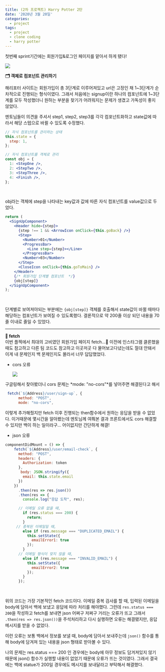 ```yaml
---
title: (2차 프로젝트) Harry Potter 2탄
date: '2020년 3월 20일'
categories:
  - project
tags:
  - project
  - clone coding
  - harry potter
---
```


첫번째 sprint기간에는 회원가입&로그인 페이지를 맡아서 하게 됐다!

![](https://images.velog.io/images/ppl8709/post/4e0d0f29-273e-404c-9309-2b1615c92f94/image.png)

**🗂 객체로 컴포넌트 관리하기**

해리포터 사이트는 회원가입이 총 3단계로 이루어져있고 url은 고정인 채 1~3단계가 순차적으로 진행되는 형식이였다. 그래서 처음에는 signup이란 하나의 컴포넌트에 1~3단계를 모두 작성했더니 원하는 부분을 찾기가 어려워지는 문제가 생겼고 가독성이 좋지 않았다.

멘토님들이 의견을 주셔서 step1, step2, step3를 각각 컴포넌트화하고 state값에 따라서 해당 스텝으로 바뀔 수 있도록 수정했다.

```jsx
// 자식 컴포넌트를 관리하는 상태
this.state = {
  step: 1,
};

// 자식 컴포넌트를 객체로 관리
const obj = {
  1: <StepOne />,
  2: <StepTwo />,
  3: <StepThree />,
  4: <Finish />,
};
```

</br>

obj라는 객체에 step을 나타내는 key값과 값에 따른 자식 컴포넌트를 value값으로 두었다.

```jsx
return (
  <SignUpComponent>
    <Header hide={step}>
      {step !== 1 && <ArrowIcon onClick={this.goBack} />}
      <Step>
        <Number>01</Number>
        <ProgressBar>
          <Line step={step}></Line>
        </ProgressBar>
        <Number>03</Number>
      </Step>
      <CloseIcon onClick={this.goToMain} />
    </Header>
    {/* 회원가입 단계별 컴포넌트  */}
    {obj[step]}
  </SignUpComponent>
);
```

</br>

단계별로 보여져야되는 부분에는 `{obj[step]}` 객체를 호출해서 state값이 바뀔 때마다 해당하는 컴포넌트가 보여질 수 있도록했다. 결론적으로 약 200줄 이상 되던 내용을 70줄 이내로 줄일 수 있었다.

---

**🤬 fetch**
</br>
이번 플젝에서 최대의 고비였던 회원가입 페이지 fetch...🤢
이전에 인스타그램 클론했을 때도 참고하고 다른 팀 코드도 참고하고 이곳저곳 다 물어보고다녔는데도 절대 안돼서 이게 내 문제인지 백 문제인지도 몰라서 너무 답답했었다.

- cors 오류
  </br>

  ![](https://images.velog.io/images/ppl8709/post/a1db9112-877a-4fef-bc08-2d92733bb56e/Cap%202018-01-28%2015-36-22-126.png)

구글링해서 찾아봤더니 cors 문제는 *mode: "no-cors"*를 넣어주면 해결된다고 해서

```jsx
 fetch(`${Address}/user/sign-up`, {
      method: "POST",
      mode: "no-cors",
```

이렇게 추가해줬지만 fetch 이후 진행되는 then함수에서 원하는 응답을 받을 수 없었다. 이거때문에 몇시간을 알아봤는데 멘토님께 여쭤본 결과 프론트에서도 cors 해결할 수 있지만 백이 하는 일이라구... 어이없지만 간단하게 해결!

- json 오류

```jsx
componentDidMount = () => {
    fetch(`${Address}/user/email-check`, {
      method: "POST",
      headers: {
        Authorization: token
      },
       body: JSON.stringify({
        email: this.state.email
      })
    })
      .then(res => res.json())
      .then(res => {
        console.log("응답 도착", res);

      // 이메일 오류 없을 때,
        if (res.status === 200) {
          return;
        }
     // 중복된 이메일일 때,
        else if (res.message === "DUPLICATED_EMAIL") {
          this.setState({
            emailError1: true
          });
        }
      // 이메일 형식이 맞지 않을 때,
        else if (res.message === "INVALID_EMAIL") {
          this.setState({
            emailError2: true
          });
        }
      });
```

</br>

위의 코드는 가장 기본적인 fetch 코드이다. 이메일 중복 검사를 할 때, 입력된 이메일을 body에 담아서 백에 보냈고 응답에 따라 처리를 해야했다. 그런데 `res.status === 200`을 작성하고 fetch를 보내면 json 어쩌구 저쩌구 거리는 오류가 뜨고 그래서 `.then(res => res.json())`을 주석처리하고 다시 실행하면 오류는 해결됐지만, 응답 메시지를 받을 수 없었다.

이런 오류는 보통 백에서 정보를 보낼 때, body에 담아서 보내주는데 `json()` 함수를 통해 body에 담겨져 있는 내용을 json 형태로 받아볼 수 있다.

나의 문제는 res.status === 200 인 경우에는 body에 아무 정보도 담겨져있지 않기 때문에 json() 함수가 실행할 내용이 없었기 때문에 오류가 뜨는 것이였다. 그래서 결국에는 백에 statue가 200일 경우에도 메시지를 보내달라고 부탁해서 해결했다.
